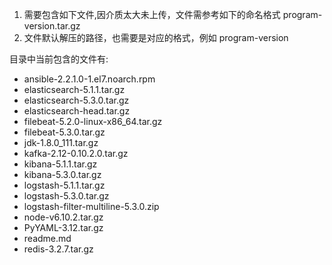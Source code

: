 1. 需要包含如下文件,因介质太大未上传，文件需参考如下的命名格式
program-version.tar.gz
2. 文件默认解压的路径，也需要是对应的格式，例如
program-version

目录中当前包含的文件有:
- ansible-2.2.1.0-1.el7.noarch.rpm
- elasticsearch-5.1.1.tar.gz
- elasticsearch-5.3.0.tar.gz
- elasticsearch-head.tar.gz
- filebeat-5.2.0-linux-x86_64.tar.gz
- filebeat-5.3.0.tar.gz
- jdk-1.8.0_111.tar.gz
- kafka-2.12-0.10.2.0.tar.gz
- kibana-5.1.1.tar.gz
- kibana-5.3.0.tar.gz
- logstash-5.1.1.tar.gz
- logstash-5.3.0.tar.gz
- logstash-filter-multiline-5.3.0.zip
- node-v6.10.2.tar.gz
- PyYAML-3.12.tar.gz
- readme.md
- redis-3.2.7.tar.gz
